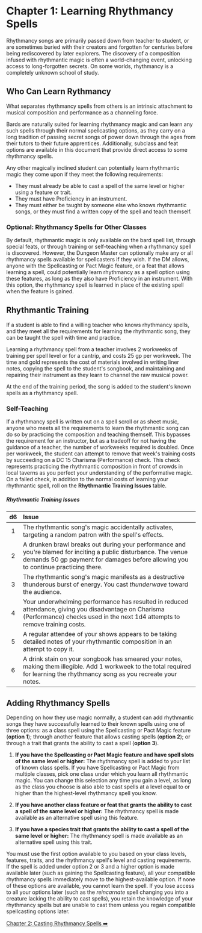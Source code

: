 # Chapter 1: Learning Rhythmancy Spells

Rhythmancy songs are primarily passed down from teacher to student, or are sometimes buried with their creators and forgotten for centuries before being rediscovered by later explorers. The discovery of a composition infused with rhythmantic magic is often a world-changing event, unlocking access to long-forgotten secrets. On some worlds, rhythmancy is a completely unknown school of study.

## Who Can Learn Rythmancy

What separates rhythmancy spells from others is an intrinsic attachment to musical composition and performance as a channeling force.

Bards are naturally suited for learning rhythmancy magic and can learn any such spells through their normal spellcasting options, as they carry on a long tradition of passing secret songs of power down through the ages from their tutors to their future apprentices. Additionally, subclass and feat options are available in this document that provide direct access to some rhythmancy spells.

Any other magically inclined student can potentially learn rhythmantic magic they come upon if they meet the following requirements:

- They must already be able to cast a spell of the same level or higher using a feature or trait.
- They must have Proficiency in an instrument.
- They must either be taught by someone else who knows rhythmantic songs, or they must find a written copy of the spell and teach themself.

### Optional: Rhythmancy Spells for Other Classes

By default, rhythmantic magic is only available on the bard spell list, through special feats, or through training or self-teaching when a rhythmancy spell is discovered. However, the Dungeon Master can optionally make any or all rhythmancy spells available for spellcasters if they wish. If the DM allows, anyone with the Spellcasting or Pact Magic feature, or a feat that allows learning a spell, could potentially learn rhythmancy as a spell option using these features, as long as they also have Proficiency in an instrument. With this option, the rhythmancy spell is learned in place of the existing spell when the feature is gained.

## Rhythmantic Training

If a student is able to find a willing teacher who knows rhythmancy spells, and they meet all the requirements for learning the rhythmantic song, they can be taught the spell with time and practice.

Learning a rhythmancy spell from a teacher involves 2 workweeks of training per spell level or for a cantrip, and costs 25 gp per workweek. The time and gold represents the cost of materials involved in writing liner notes, copying the spell to the student's songbook, and maintaining and repairing their instrument as they learn to channel the raw musical power.

At the end of the training period, the song is added to the student's known spells as a rhythmancy spell.

### Self-Teaching

If a rhythmancy spell is written out on a spell scroll or as sheet music, anyone who meets all the requirements to learn the rhythmantic song can do so by practicing the composition and teaching themself. This bypasses the requirement for an instructor, but as a tradeoff for not having the guidance of a teacher, the number of workweeks required is doubled. Once per workweek, the student can attempt to remove that week's training costs by succeeding on a DC 15 Charisma (Performance) check. This check represents practicing the rhythmantic composition in front of crowds in local taverns as you perfect your understanding of the performative magic. On a failed check, in addition to the normal costs of learning your rhythmantic spell, roll on the **Rhythmantic Training Issues** table.

##### Rhythmantic Training Issues

| d6 | Issue |
|:--:|:------|
| 1  | The rhythmantic song's magic accidentally activates, targeting a random patron with the spell's effects. |
| 2  | A drunken brawl breaks out during your performance and you're blamed for inciting a public disturbance. The venue demands 50 gp payment for damages before allowing you to continue practicing there. |
| 3  | The rhythmantic song's magic manifests as a destructive thunderous burst of energy. You cast _thunderwave_ toward the audience. |
| 4  | Your underwhelming performance has resulted in reduced attendance, giving you disadvantage on Charisma (Performance) checks used in the next 1d4 attempts to remove training costs. |
| 5  | A regular attendee of your shows appears to be taking detailed notes of your rhythmantic composition in an attempt to copy it. |
| 6  | A drink stain on your songbook has smeared your notes, making them illegible. Add 1 workweek to the total required for learning the rhythmancy song as you recreate your notes. |

## Adding Rhythmancy Spells

Depending on how they use magic normally, a student can add rhythmantic songs they have successfully learned to their known spells using one of three options: as a class spell using the Spellcasting or Pact Magic feature (**option 1**); through another feature that allows casting spells (**option 2**); or through a trait that grants the ability to cast a spell (**option 3**).

1. **If you have the Spellcasting or Pact Magic feature and have spell slots of the same level or higher:** The rhythmancy spell is added to your list of known class spells. If you have Spellcasting or Pact Magic from multiple classes, pick one class under which you learn all rhythmantic magic. You can change this selection any time you gain a level, as long as the class you choose is also able to cast spells at a level equal to or higher than the highest-level rhythmancy spell you know.

2. **If you have another class feature or feat that grants the ability to cast a spell of the same level or higher:** The rhythmancy spell is made available as an alternative spell using this feature.

3. **If you have a species trait that grants the ability to cast a spell of the same level or higher:** The rhythmancy spell is made available as an alternative spell using this trait.

You must use the first option available to you based on your class levels, features, traits, and the rhythmancy spell's level and casting requirements. If the spell is added under option 2 or 3 and a higher option is made available later (such as gaining the Spellcasting feature), all your compatible rhythmancy spells immediately move to the highest-available option. If none of these options are available, you cannot learn the spell. If you lose access to all your options later (such as the _reincarnate_ spell changing you into a creature lacking the ability to cast spells), you retain the knowledge of your rhythmancy spells but are unable to cast them unless you regain compatible spellcasting options later.

[Chapter 2: Casting Rhythmancy Spells ➡️](ch-2-casting-rhythmancy-spells.md)
